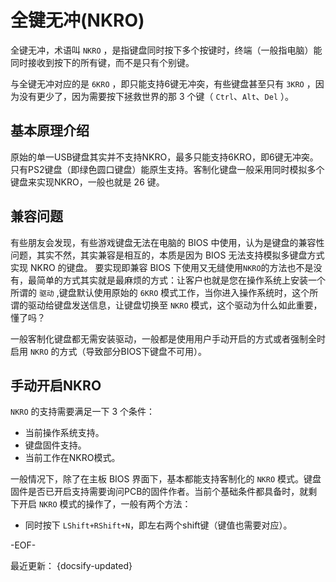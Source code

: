 # 全键无冲(NKRO)

全键无冲，术语叫 `NKRO` ，是指键盘同时按下多个按键时，终端（一般指电脑）能同时接收到按下的所有键，而不是只有个别键。

与全键无冲对应的是 `6KRO` ，即只能支持6键无冲突，有些键盘甚至只有 `3KRO` ，因为没有更少了，因为需要按下拯救世界的那 3 个键（ `Ctrl`、`Alt`、`Del` ）。

## 基本原理介绍

原始的单一USB键盘其实并不支持NKRO，最多只能支持6KRO，即6键无冲突。只有PS2键盘（即绿色圆口键盘）能原生支持。客制化键盘一般采用同时模拟多个键盘来实现NKRO，一般也就是 26 键。

## 兼容问题

有些朋友会发现，有些游戏键盘无法在电脑的 BIOS 中使用，认为是键盘的兼容性问题，其实不然，其实兼容是相互的，本质是因为 BIOS 无法支持模拟多键盘方式实现 NKRO 的键盘。
要实现即兼容 BIOS 下使用又无缝使用`NKRO`的方法也不是没有，最简单的方式其实就是最麻烦的方式：让客户也就是您在操作系统上安装一个所谓的 `驱动` ,键盘默认使用原始的 `6KRO` 模式工作，当你进入操作系统时，这个所谓的驱动给键盘发送信息，让键盘切换至 `NKRO` 模式，这个驱动为什么如此重要，懂了吗？

一般客制化键盘都无需安装驱动，一般都是使用用户手动开启的方式或者强制全时启用 `NKRO` 的方式（导致部分BIOS下键盘不可用）。

## 手动开启NKRO

`NKRO` 的支持需要满足一下 3 个条件：

- 当前操作系统支持。
- 键盘固件支持。
- 当前工作在NKRO模式。

一般情况下，除了在主板 BIOS 界面下，基本都能支持客制化的 `NKRO` 模式。键盘固件是否已开启支持需要询问PCB的固件作者。当前个基础条件都具备时，就剩下开启 `NKRO` 模式的操作了，一般有两个方法：

- 同时按下 `LShift+RShift+N`，即左右两个shift键（键值也需要对应）。

-EOF-

最近更新： {docsify-updated}